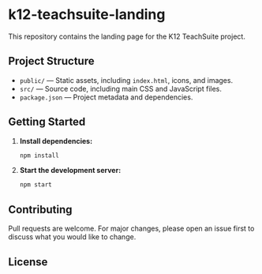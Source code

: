 # k12-teachsuite-landing

This repository contains the landing page for the K12 TeachSuite project.

## Project Structure

- `public/` — Static assets, including `index.html`, icons, and images.
- `src/` — Source code, including main CSS and JavaScript files.
- `package.json` — Project metadata and dependencies.

## Getting Started

1. **Install dependencies:**
   ```zsh
   npm install
   ```
2. **Start the development server:**
   ```zsh
   npm start
   ```

## Contributing

Pull requests are welcome. For major changes, please open an issue first to discuss what you would like to change.

## License


